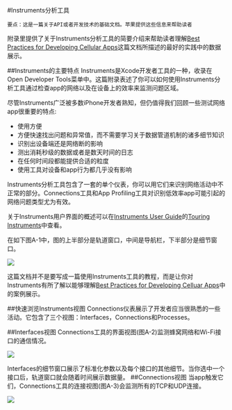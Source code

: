 #Instruments分析工具

    要点：这是一篇关于API或者开发技术的基础文档。苹果提供这些信息来帮助读者
    
附录里提供了关于Instruments分析工具的简要介绍来帮助读者理解[Best Practices for Developing Cellular Apps](developer.apple.com/library/prerelease/ios/documentation/Performance/Conceptual/CellularBestPractices/BestPractices/BestPractices.html#//apple_ref/doc/uid/TP40013998-CH3-SW1)这篇文档所描述的最好的实践中的数据展示。

##Instruments的主要特点
Instruments是Xcode开发者工具的一种，收录在Open Developer Tools菜单中。这篇附录表述了你可以如何使用Instruments分析工具通过检查app的网络以及在设备上的效率来监测问题区域。

尽管Instruments广泛被多数iPhone开发者熟知，但仍值得我们回顾一些测试网络app很重要的特点:

* 使用方便
* 方便快速找出问题和异常值，而不需要学习关于数据管道机制的诸多细节知识
* 识别出设备端还是网络断的影响
* 测出消耗秒级的数据或者是数天时间的日志
* 在任何时间段都能提供合适的粒度
* 使用工具对设备和app行为都几乎没有影响

Instruments分析工具包含了一套的单个仪表，你可以用它们来识别网络活动中不正常的部分。Connections工具和App Profiling工具对识别低效率app可能引起的网络问题类型尤为有效。

关于Instruments用户界面的概述可以在[Instruments User Guide](developer.apple.com/library/ios/documentation/DeveloperTools/Conceptual/InstrumentsUserGuide/)的[Touring Instruments](developer.apple.com/library/ios/documentation/DeveloperTools/Conceptual/InstrumentsUserGuide/UsingtheTraceDocument/UsingtheTraceDocument.html)中查看。

在如下图A-1中，图的上半部分是轨道窗口，中间是导航栏，下半部分是细节窗口。

![](https://developer.apple.com/library/prerelease/ios/documentation/Performance/Conceptual/CellularBestPractices/Art/cbp_tour_instruments_ui_2x.png)

这篇文档并不是要写成一篇使用Instruments工具的教程，而是让你对Instruments有所了解以能够理解[Best Practices for Developing Celluar Apps]()中的案例展示。

##快速浏览Instruments视图
Connections仪表展示了开发者应当很熟悉的一些活动。它包含了三个视图：Interfaces，Connections和Processes。

##Interfaces视图
Connections工具的界面视图(图A-2)监测蜂窝网络和Wi-Fi接口的通信情况。

![](https://developer.apple.com/library/prerelease/ios/documentation/Performance/Conceptual/CellularBestPractices/Art/CBP_Tour_Interfaces_2x.png)

Interfaces的细节窗口展示了标准化参数以及每个接口的其他细节。当你选中一个接口后，轨道窗口就会随着时间展示数据量。
##Connections视图
当app触发它们，Connections工具的连接视图(图A-3)会监测所有的TCP和UDP连接。

![](https://developer.apple.com/library/prerelease/ios/documentation/Performance/Conceptual/CellularBestPractices/Art/cbp_tour_connections_2x.png)































